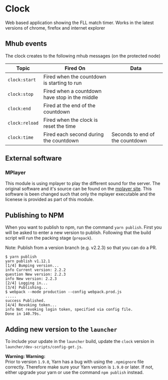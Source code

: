 # Clock

Web based application showing the FLL match timer. Works in the latest versions
of chrome, firefox and internet explorer

## Mhub events

The clock creates to the following mhub messages (on the protected node)

| Topic          | Fired On                                       | Data                            |
| -------------- | ---------------------------------------------- | ------------------------------- |
| `clock:start`  | Fired when the countdown is starting to run    |                                 |
| `clock:stop`   | Fired when a countdown have stop in the middle |                                 |
| `clock:end`    | Fired at the end of the countdown              |                                 |
| `clock:reload` | Fired when the clock is reset the time         |                                 |
| `clock:time`   | Fired each second during the countdown         | Seconds to end of the countdown |

## External software

### MPlayer

This module is using mplayer to play the different sound for the server.
The original software and it's source can be found on the
[mplayer site](http://www.mplayerhq.hu). This software is been changed
such that only the mplayer executable and the licenese is provided as
part of this module.

## Publishing to NPM

When you want to publish to npm, run the command `yarn publish`. First you will be asked to enter a new version to publish. Following that the build script will run the packing stage (`prepack`).

Note: Publish from a version branch (e.g. v2.2.3) so that you can do a PR.

```
$ yarn publish
yarn publish v1.12.1
[1/4] Bumping version...
info Current version: 2.2.2
question New version: 2.2.3
info New version: 2.2.3
[2/4] Logging in...
[3/4] Publishing...
$ webpack --mode production --config webpack.prod.js
.....
success Published.
[4/4] Revoking token...
info Not revoking login token, specified via config file.
Done in 140.79s.
```

## Adding new version to the `launcher`

To include your update in the `launcher` build, update the `clock` version in `launcher/dev-scripts/config-get.js`.

**Warning: Warning:**  
Prior to version `1.9.0`, Yarn has a bug with using the `.npmignore`
file correctly. Therefore make sure your Yarn version is `1.9.0` or later. If not, either upgrade your yarn or use the command `npm publish` instead.